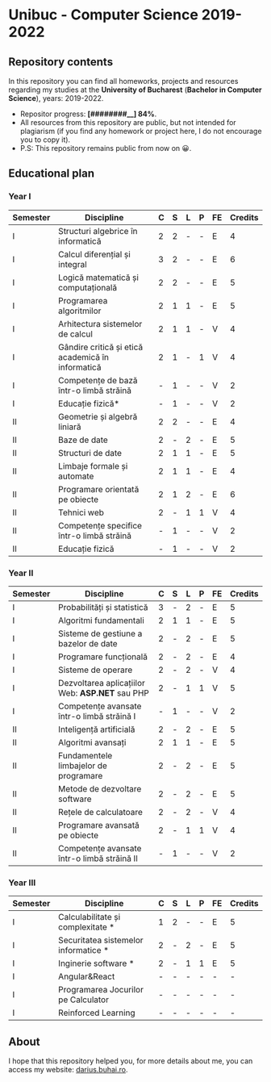 # Unibuc - Computer Science 2019-2022
## Repository contents

In this repository you can find all homeworks, projects and resources regarding my studies at the **University of Bucharest** (**Bachelor in Computer Science**), years: 2019-2022.

 - Repositor progress: **[########__] 84%**.
 - All resources from this repository are public, but not intended for plagiarism (if you find any homework or project here, I do not encourage you to copy it).
 - P.S: This repository remains public from now on 😀.

## Educational plan
### Year I
| Semester | Discipline                                       | C | S | L | P | FE | Credits |
|----------|--------------------------------------------------|---|---|---|---|----|---------|
| I        | Structuri algebrice în informatică               | 2 | 2 | - | - | E  | 4       |
| I        | Calcul diferențial și integral                   | 3 | 2 | - | - | E  | 6       |
| I        | Logică matematică și computațională              | 2 | 2 | - | - | E  | 5       |
| I        | Programarea algoritmilor                         | 2 | 1 | 1 | - | E  | 5       |
| I        | Arhitectura sistemelor de calcul                 | 2 | 1 | 1 | - | V  | 4       |
| I        | Gândire critică și etică academică în informatică| 2 | 1 | - | 1 | V  | 4       |
| I        | Competențe de bază într-o limbă străină          | - | 1 | - | - | V  | 2       |
| I        | Educație fizică*                                 | - | 1 | - | - | V  | 2       |
| II       | Geometrie și algebră liniară                     | 2 | 2 | - | - | E  | 4       |
| II       | Baze de date                                     | 2 | - | 2 | - | E  | 5       |
| II       | Structuri de date                                | 2 | 1 | 1 | - | E  | 5       |
| II       | Limbaje formale și automate                      | 2 | 1 | 1 | - | E  | 4       |
| II       | Programare orientată pe obiecte                  | 2 | 1 | 2 | - | E  | 6       |
| II       | Tehnici web                                      | 2 | - | 1 | 1 | V  | 4       |
| II       | Competențe specifice într-o limbă străină        | - | 1 | - | - | V  | 2       |
| II       | Educație fizică                                  | - | 1 | - | - | V  | 2       |

### Year II
| Semester | Discipline                                       | C | S | L | P | FE | Credits |
|----------|--------------------------------------------------|---|---|---|---|----|---------|
| I        | Probabilități și statistică                      | 3 | - | 2 | - | E  | 5       |
| I        | Algoritmi fundamentali                           | 2 | 1 | 1 | - | E  | 5       |
| I        | Sisteme de gestiune a bazelor de date            | 2 | - | 2 | - | E  | 5       |
| I        | Programare funcțională                           | 2 | - | 2 | - | E  | 4       |
| I        | Sisteme de operare                               | 2 | - | 2 | - | V  | 4       |
| I        | Dezvoltarea aplicațiilor Web: **ASP.NET** sau PHP| 2 | - | 1 | 1 | V  | 5       |
| I        | Competențe avansate într-o limbă străină I       | - | 1 | - | - | V  | 2       |
| II       | Inteligență artificială                          | 2 | - | 2 | - | E  | 5       |
| II       | Algoritmi avansați                               | 2 | 1 | 1 | - | E  | 5       |
| II       | Fundamentele limbajelor de programare            | 2 | - | 2 | - | E  | 5       |
| II       | Metode de dezvoltare software                    | 2 | - | 2 | - | E  | 5       |
| II       | Rețele de calculatoare                           | 2 | - | 2 | - | V  | 4       |
| II       | Programare avansată pe obiecte                   | 2 | - | 1 | 1 | V  | 4       |
| II       | Competențe avansate într-o limbă străină II      | - | 1 | - | - | V  | 2       |

### Year III
| Semester | Discipline                                       | C | S | L | P | FE | Credits |
|----------|--------------------------------------------------|---|---|---|---|----|---------|
| I        | Calculabilitate și complexitate *                | 1 | 2 | - | - | E  | 5       |
| I        | Securitatea sistemelor informatice *             | 2 | - | 2 | - | E  | 5       |
| I        | Inginerie software *                             | 2 | - | 1 | 1 | E  | 5       |
| I        | Angular&React                                    | - | - | - | - | -  | -       |
| I        | Programarea Jocurilor pe Calculator              | - | - | - | - | -  | -       |
| I        | Reinforced Learning                              | - | - | - | - | -  | -       |


## About

I hope that this repository helped you, for more details about me, you can access my website: [darius.buhai.ro](https://darius.buhai.ro).


